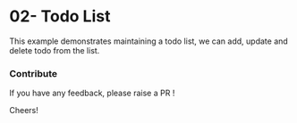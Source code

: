 
# 02- Todo List
This example demonstrates maintaining a todo list, we can add, update and delete todo from the list. 


### Contribute
If you have any feedback, please raise a PR !

Cheers!
